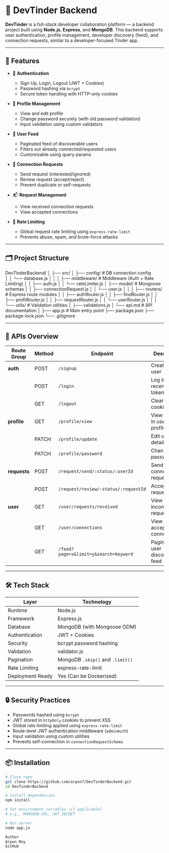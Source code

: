 # 💼 DevTinder Backend

**DevTinder** is a full-stack developer collaboration platform — a backend project built using **Node.js**, **Express**, and **MongoDB**. This backend supports user authentication, profile management, developer discovery (feed), and connection requests, similar to a developer-focused Tinder app.

---

## 🚀 Features

- 🔐 **Authentication**
  - Sign Up, Login, Logout (JWT + Cookies)
  - Password hashing via `bcrypt`
  - Secure token handling with HTTP-only cookies

- 🧾 **Profile Management**
  - View and edit profile
  - Change password securely (with old password validation)
  - Input validation using custom validators

- 🔎 **User Feed**
  - Paginated feed of discoverable users
  - Filters out already connected/requested users
  - Customizable using query params

- 💌 **Connection Requests**
  - Send request (interested/ignored)
  - Review request (accept/reject)
  - Prevent duplicate or self-requests

- 📬 **Request Management**
  - View received connection requests
  - View accepted connections

- 🚫 **Rate Limiting**
  - Global request rate limiting using `express-rate-limit`
  - Prevents abuse, spam, and brute-force attacks

---

## 🗂️ Project Structure

DevTinderBackend/
│
├── src/
│ ├── config/ # DB connection config  
│ │ └── database.js
│ │
│ ├── middleware/ # Middleware (Auth + Rate Limiting)
│ │ ├── auth.js
│ │ └── rateLimiter.js
│ ├── model/ # Mongoose schemas
│ │ ├── connectionRequest.js
│ │ └── user.js
│ │
│ ├── routers/ # Express route modules
│ │ ├── authRouter.js
│ │ ├── findRouter.js
│ │ ├── profilRouter.js
│ │ ├── requestRouter.js
│ │ └── userRouter.js
│ │
│ └── utils/ # Validation utilities
│   ├── validations.js
│   └── api.md # API documentation
│
├── app.js # Main entry point
├── package.json
├── package-lock.json
└── .gitignore

---

## 🧪 APIs Overview

| Route Group  | Method | Endpoint                             | Description                   |
| ------------ | ------ | ------------------------------------ | ----------------------------- |
| **auth**     | POST   | `/signup`                            | Create a new user             |
|              | POST   | `/login`                             | Log in and receive JWT token  |
|              | GET    | `/logout`                            | Clear auth cookie             |
| **profile**  | GET    | `/profile/view`                      | View logged-in user's profile |
|              | PATCH  | `/profile/update`                    | Edit user details             |
|              | PATCH  | `/profile/password`                  | Change password               |
| **requests** | POST   | `/request/send/:status/:userId`      | Send connection request       |
|              | POST   | `/request/review/:status/:requestId` | Accept/Reject request         |
| **user**     | GET    | `/user/requests/received`            | View incoming requests        |
|              | GET    | `/user/connections`                  | View accepted connections     |
|              | GET    | `/feed?page=x&limit=y&search=keyword`| Paginated user discovery feed |

---

## 🛠️ Tech Stack

| Layer            | Technology                       |
| ---------------- | -------------------------------- |
| Runtime          | Node.js                          |
| Framework        | Express.js                       |
| Database         | MongoDB (with Mongoose ODM)      |
| Authentication   | JWT + Cookies                    |
| Security         | bcrypt password hashing          |
| Validation       | validator.js                     |
| Pagination       | MongoDB `.skip()` and `.limit()` |
| Rate Limiting    | express-rate-limit               |
| Deployment Ready | Yes (Can be Dockerized)          |

---

## 🔒 Security Practices

- Passwords hashed using `bcrypt`
- JWT stored in `httpOnly` cookies to prevent XSS
- Global rate limiting applied using `express-rate-limit`
- Route-level JWT authentication middleware (`adminAuth`)
- Input validation using custom utilities
- Prevents self-connection in `connectionRequestSchema`

---

## 📦 Installation

```bash
# Clone repo
git clone https://github.com/arpon7/DevTinderBackend.git
cd DevTinderBackend

# Install dependencies
npm install

# Set environment variables (if applicable)
# e.g., MONGODB_URL, JWT_SECRET

# Run server
node app.js

Author
Arpon Roy
GitHub
```
